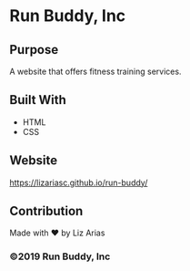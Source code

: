 # Run Buddy, Inc

## Purpose
A website that offers fitness training services. 

## Built With
* HTML
* CSS

## Website
https://lizariasc.github.io/run-buddy/

## Contribution
Made with ❤️ by Liz Arias

### ©️2019 Run Buddy, Inc 
